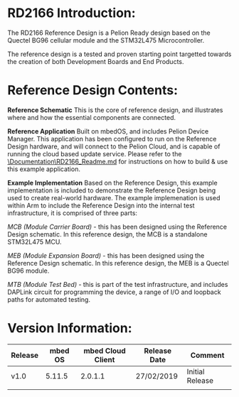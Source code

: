 # RD2166 Introduction:

The RD2166 Reference Design is a Pelion Ready design based on the Quectel BG96 cellular module and the STM32L475 Microcontroller.

The reference design is a tested and proven starting point targetted towards the creation of both Development Boards and End Products.


# Reference Design Contents:
**Reference Schematic** 
This is the core of reference design, and illustrates where and how the essential components are connected. 

**Reference Application**
Built on mbedOS, and includes Pelion Device Manager. This application has been configured to run on the Reference Design hardware, and will connect to the Pelion Cloud, and is capable of running the cloud based update service.
Please refer to the [\Documentation\RD2166_Readme.md](https://github.com/ARMmbed/reference-design-RD2166/blob/master/Documentation/RD2166_README.md) for instructions on how to build & use this example application.

**Example Implementation** 
Based on the Reference Design, this example implementation is included to demonstrate the Reference Design being used to create real-world hardware. The example implemenation is used within Arm to include the Reference Design into the internal test infrastructure, it is comprised of three parts:

*MCB (Module Carrier Board)* - this has been designed using the Reference Design schematic. In this reference design, the MCB is a standalone STM32L475 MCU.

*MEB (Module Expansion Board)* - this has been designed using the Reference Design schematic. In this reference design, the MEB is a Quectel BG96 module.

*MTB (Module Test Bed)* - this is part of the test infrastructure, and includes DAPLink circuit for programming the device, a range of I/O and loopback paths for automated testing.
 


# Version Information:
		
| Release | mbed OS | mbed Cloud Client | Release Date | Comment |
| --- | --- | --- | --- | --- | 
|v1.0 | 5.11.5	| 2.0.1.1	| 27/02/2019 | Initial Release
| |  |  |   | 
